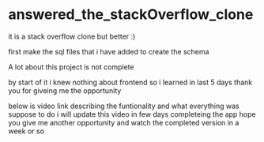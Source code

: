 # answered_the_stackOverflow_clone
it is a stack overflow clone but better :)


first make the sql files that i have added to create the schema


A lot about this project is not complete

by start of it i knew nothing about frontend so i learned in last 5 days thank you for giveing me the opportunity

below is video link describing the funtionality and what everything was suppose to do i will update this video in few days completeing the app
hope you give me another opportunity and watch the completed version in a week or so

